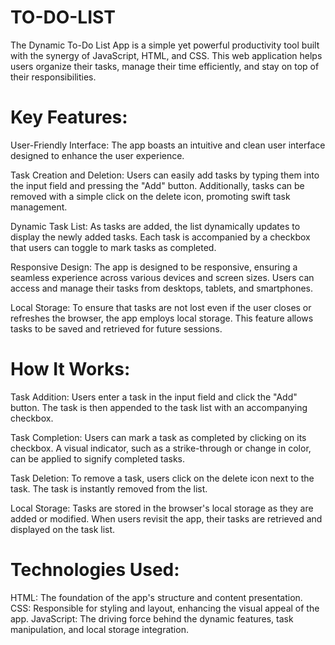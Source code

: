 # TO-DO-LIST

The Dynamic To-Do List App is a simple yet powerful productivity tool built with the synergy of JavaScript, HTML, and CSS. This web application helps users organize their tasks, manage their time efficiently, and stay on top of their responsibilities.

# Key Features:

User-Friendly Interface: The app boasts an intuitive and clean user interface designed to enhance the user experience. 

Task Creation and Deletion: Users can easily add tasks by typing them into the input field and pressing the "Add" button. Additionally, tasks can be removed with a simple click on the delete icon, promoting swift task management.

Dynamic Task List: As tasks are added, the list dynamically updates to display the newly added tasks. Each task is accompanied by a checkbox that users can toggle to mark tasks as completed.

Responsive Design: The app is designed to be responsive, ensuring a seamless experience across various devices and screen sizes. Users can access and manage their tasks from desktops, tablets, and smartphones.

Local Storage: To ensure that tasks are not lost even if the user closes or refreshes the browser, the app employs local storage. This feature allows tasks to be saved and retrieved for future sessions.

# How It Works:

Task Addition: Users enter a task in the input field and click the "Add" button. The task is then appended to the task list with an accompanying checkbox.

Task Completion: Users can mark a task as completed by clicking on its checkbox. A visual indicator, such as a strike-through or change in color, can be applied to signify completed tasks.

Task Deletion: To remove a task, users click on the delete icon next to the task. The task is instantly removed from the list.

Local Storage: Tasks are stored in the browser's local storage as they are added or modified. When users revisit the app, their tasks are retrieved and displayed on the task list.

# Technologies Used:

HTML: The foundation of the app's structure and content presentation.
CSS: Responsible for styling and layout, enhancing the visual appeal of the app.
JavaScript: The driving force behind the dynamic features, task manipulation, and local storage integration.

